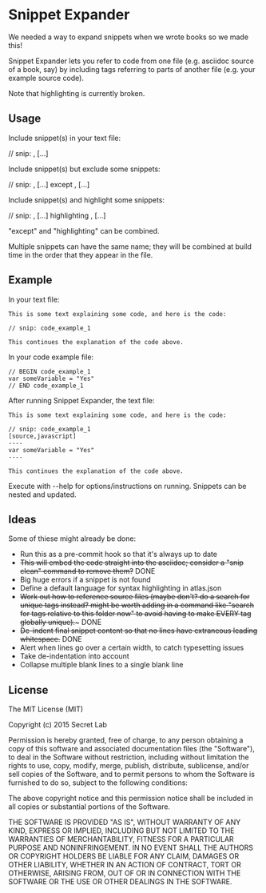 # Snippet Expander

We needed a way to expand snippets when we wrote books so we made this!

Snippet Expander lets you refer to code from one file (e.g. asciidoc source of a book, say) by including tags referring to parts of another file (e.g. your example source code).

Note that highlighting is currently broken. 

## Usage

Include snippet(s) in your text file:

// snip: <snippet name>, [<snippet name>...]

Include snippet(s) but exclude some snippets:

// snip: <snippet name>, [<snippet name>...] except <snippet name>, [<snippet name>...]

Include snippet(s) and highlight some snippets:

// snip: <snippet name>, [<snippet name>...] highlighting <snippet name>, [<snippet name>...]

"except" and "highlighting" can be combined.

Multiple snippets can have the same name; they will be combined at build time in the order that they appear in the file.

## Example

In your text file:
````
This is some text explaining some code, and here is the code:

// snip: code_example_1

This continues the explanation of the code above.
````

In your code example file:
````
// BEGIN code_example_1
var someVariable = "Yes"
// END code_example_1
````
After running Snippet Expander, the text file:

````
This is some text explaining some code, and here is the code:

// snip: code_example_1
[source,javascript]
----
var someVariable = "Yes"
----

This continues the explanation of the code above.
````
Execute with --help for options/instructions on running. Snippets can be nested and updated.

## Ideas

Some of thiese might already be done:

* Run this as a pre-commit hook so that it's always up to date
* ~~This will embed the code straight into the asciidoc; consider a "snip clean" command to remove them?~~ DONE
* Big huge errors if a snippet is not found
* Define a default language for syntax highlighting in atlas.json
* ~~Work out how to reference source files (maybe don't? do a search for unique tags instead? might be worth adding in a command like "search for tags relative to this folder now" to avoid having to make EVERY tag globally unique).~~~ DONE
* ~~De-indent final snippet content so that no lines have extraneous leading whitespace.~~ DONE
* Alert when lines go over a certain width, to catch typesetting issues
* Take de-indentation into account
* Collapse multiple blank lines to a single blank line

## License

The MIT License (MIT)

Copyright (c) 2015 Secret Lab

Permission is hereby granted, free of charge, to any person obtaining a copy
of this software and associated documentation files (the "Software"), to deal
in the Software without restriction, including without limitation the rights
to use, copy, modify, merge, publish, distribute, sublicense, and/or sell
copies of the Software, and to permit persons to whom the Software is
furnished to do so, subject to the following conditions:

The above copyright notice and this permission notice shall be included in all
copies or substantial portions of the Software.

THE SOFTWARE IS PROVIDED "AS IS", WITHOUT WARRANTY OF ANY KIND, EXPRESS OR
IMPLIED, INCLUDING BUT NOT LIMITED TO THE WARRANTIES OF MERCHANTABILITY,
FITNESS FOR A PARTICULAR PURPOSE AND NONINFRINGEMENT. IN NO EVENT SHALL THE
AUTHORS OR COPYRIGHT HOLDERS BE LIABLE FOR ANY CLAIM, DAMAGES OR OTHER
LIABILITY, WHETHER IN AN ACTION OF CONTRACT, TORT OR OTHERWISE, ARISING FROM,
OUT OF OR IN CONNECTION WITH THE SOFTWARE OR THE USE OR OTHER DEALINGS IN THE
SOFTWARE.

